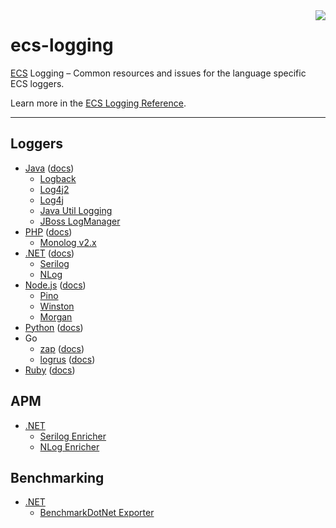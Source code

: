 <img align="right" width="auto" height="auto" src="https://www.elastic.co/static-res/images/elastic-logo-200.png"/>

# ecs-logging

[ECS](https://www.elastic.co/guide/en/ecs/current/index.html) Logging – Common resources and issues for the language specific ECS loggers.

Learn more in the [ECS Logging Reference](https://www.elastic.co/guide/en/ecs-logging/overview/current/index.html).

---

## Loggers
* [Java](https://github.com/elastic/ecs-logging-java) ([docs](https://www.elastic.co/guide/en/ecs-logging/java/current/intro.html))
  * [Logback](https://www.elastic.co/guide/en/ecs-logging/java/current/setup.html)
  * [Log4j2](https://www.elastic.co/guide/en/ecs-logging/java/current/setup.html)
  * [Log4j](https://www.elastic.co/guide/en/ecs-logging/java/current/setup.html)
  * [Java Util Logging](https://www.elastic.co/guide/en/ecs-logging/java/current/setup.html)
  * [JBoss LogManager](https://www.elastic.co/guide/en/ecs-logging/java/current/setup.html)
* [PHP](https://github.com/elastic/ecs-logging-php) ([docs](https://www.elastic.co/guide/en/ecs-logging/php/current/intro.html))
  * [Monolog v2.x](https://github.com/elastic/ecs-logging-php/blob/main/docs/Monolog_v2.md)
* [.NET](https://github.com/elastic/ecs-dotnet) ([docs](https://www.elastic.co/guide/en/ecs-logging/dotnet/current/intro.html))
  * [Serilog](https://github.com/elastic/ecs-dotnet/tree/main/src/Elastic.CommonSchema.Serilog)
  * [NLog](https://github.com/elastic/ecs-dotnet/tree/main/src/Elastic.CommonSchema.NLog)
* [Node.js](https://github.com/elastic/ecs-logging-nodejs) ([docs](https://www.elastic.co/guide/en/ecs-logging/nodejs/current/intro.html))
  * [Pino](https://github.com/elastic/ecs-logging-nodejs/tree/main/loggers/pino)
  * [Winston](https://github.com/elastic/ecs-logging-nodejs/tree/main/loggers/winston)
  * [Morgan](https://github.com/elastic/ecs-logging-nodejs/tree/main/loggers/morgan)
* [Python](https://github.com/elastic/ecs-logging-python) ([docs](https://www.elastic.co/guide/en/ecs-logging/python/current/intro.html))
* Go
  * [zap](https://github.com/elastic/ecs-logging-go-zap) ([docs](https://www.elastic.co/guide/en/ecs-logging/go-zap/current/intro.html))
  * [logrus](https://github.com/elastic/ecs-logging-go-logrus) ([docs](https://www.elastic.co/guide/en/ecs-logging/go-logrus/current/index.html))
* [Ruby](https://github.com/elastic/ecs-logging-ruby) ([docs](https://www.elastic.co/guide/en/ecs-logging/ruby/current/intro.html))

## APM

* [.NET](https://github.com/elastic/ecs-dotnet)
  * [Serilog Enricher](https://github.com/elastic/ecs-dotnet/tree/main/src/Elastic.Apm.SerilogEnricher)
  * [NLog Enricher](https://github.com/elastic/ecs-dotnet/tree/main/src/Elastic.Apm.NLog)

## Benchmarking

* [.NET](https://github.com/elastic/ecs-dotnet)
  * [BenchmarkDotNet Exporter](https://github.com/elastic/ecs-dotnet/tree/main/src/Elastic.CommonSchema.BenchmarkDotNetExporter)
